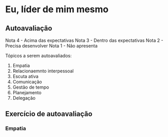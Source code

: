# Eu, líder de mim mesmo

## Autoavaliação

Nota 4 - Acima das expectativas
Nota 3 - Dentro das expectativas
Nota 2 - Precisa desenvolver
Nota 1 - Não apresenta

Tópicos a serem autoavaliados:

1. Empatia
2. Relacionaemnto interpessoal
3. Escuta ativa
4. Comunicação
5. Gestão de tempo
6. Planejamento
7. Delegação

## Exercício de autoavaliação

### Empatia


<!--stackedit_data:
eyJoaXN0b3J5IjpbMTI1NjQ0NzE0MF19
-->